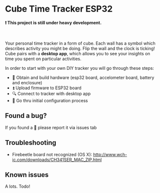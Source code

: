 # Cube Time Tracker ESP32

**:exclamation: This project is still under heavy development.**
</br>

</br>

Your personal time tracker in a form of cube. Each wall has a symbol which describes activity you might be doing. Flip the wall and the clock is ticking! Cube pairs with a **desktop app**, which allows you to see your insights on time you spent on particular activities. 
</br>

In order to start with your own DIY tracker you will go through these steps:
- :hammer: Obtain and build hardware (esp32 board, accelometer board, battery and enclosure)
- :arrow_double_up: Upload firmware to ESP32 board
- :mag: Connect to tracker with desktop app
- :rocket: Go thru initial configuration process

## Found a bug?
If you found a :bug: please report it via issues tab

## Troubleshooting
- Firebeetle board not recognized (OS X): http://www.wch-ic.com/downloads/CH341SER_MAC_ZIP.html

## Known issues
A lots. Todo!